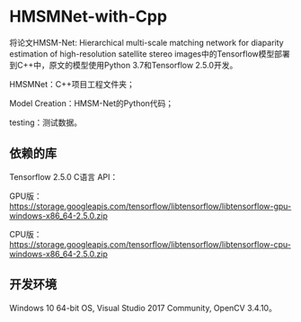 # HMSMNet-with-Cpp
将论文HMSM-Net: Hierarchical multi-scale matching network for diaparity estimation of high-resolution satellite stereo images中的Tensorflow模型部署到C++中，原文的模型使用Python 3.7和Tensorflow 2.5.0开发。

HMSMNet：C++项目工程文件夹；

Model Creation：HMSM-Net的Python代码；

testing：测试数据。

## 依赖的库
Tensorflow 2.5.0 C语言 API：

GPU版：https://storage.googleapis.com/tensorflow/libtensorflow/libtensorflow-gpu-windows-x86_64-2.5.0.zip

CPU版：https://storage.googleapis.com/tensorflow/libtensorflow/libtensorflow-cpu-windows-x86_64-2.5.0.zip

## 开发环境
Windows 10 64-bit OS, Visual Studio 2017 Community, OpenCV 3.4.10。
